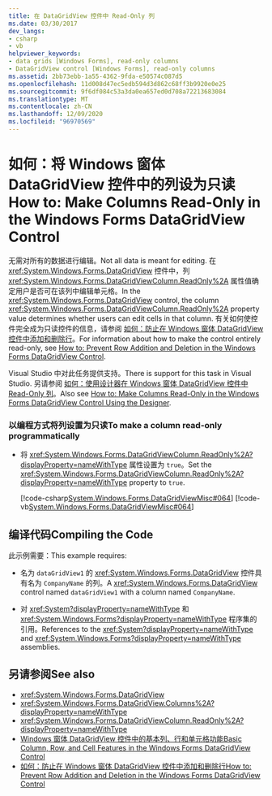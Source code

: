 ```yaml
---
title: 在 DataGridView 控件中 Read-Only 列
ms.date: 03/30/2017
dev_langs:
- csharp
- vb
helpviewer_keywords:
- data grids [Windows Forms], read-only columns
- DataGridView control [Windows Forms], read-only columns
ms.assetid: 2bb73ebb-1a55-4362-9fda-e50574c087d5
ms.openlocfilehash: 11d008d47ec5edb594d3d862c68ff3b9920e0e25
ms.sourcegitcommit: 9f6df084c53a3da0ea657ed0d708a72213683084
ms.translationtype: MT
ms.contentlocale: zh-CN
ms.lasthandoff: 12/09/2020
ms.locfileid: "96970569"
---
```

# <a name="how-to-make-columns-read-only-in-the-windows-forms-datagridview-control"></a><span data-ttu-id="638f1-102">如何：将 Windows 窗体 DataGridView 控件中的列设为只读</span><span class="sxs-lookup"><span data-stu-id="638f1-102">How to: Make Columns Read-Only in the Windows Forms DataGridView Control</span></span>
<span data-ttu-id="638f1-103">无需对所有的数据进行编辑。</span><span class="sxs-lookup"><span data-stu-id="638f1-103">Not all data is meant for editing.</span></span> <span data-ttu-id="638f1-104">在 <xref:System.Windows.Forms.DataGridView> 控件中，列 <xref:System.Windows.Forms.DataGridViewColumn.ReadOnly%2A> 属性值确定用户是否可在该列中编辑单元格。</span><span class="sxs-lookup"><span data-stu-id="638f1-104">In the <xref:System.Windows.Forms.DataGridView> control, the column <xref:System.Windows.Forms.DataGridViewColumn.ReadOnly%2A> property value determines whether users can edit cells in that column.</span></span> <span data-ttu-id="638f1-105">有关如何使控件完全成为只读控件的信息，请参阅 [如何：防止在 Windows 窗体 DataGridView 控件中添加和删除行](prevent-row-addition-and-deletion-datagridview.md)。</span><span class="sxs-lookup"><span data-stu-id="638f1-105">For information about how to make the control entirely read-only, see [How to: Prevent Row Addition and Deletion in the Windows Forms DataGridView Control](prevent-row-addition-and-deletion-datagridview.md).</span></span>  
  
 <span data-ttu-id="638f1-106">Visual Studio 中对此任务提供支持。</span><span class="sxs-lookup"><span data-stu-id="638f1-106">There is support for this task in Visual Studio.</span></span>  <span data-ttu-id="638f1-107">另请参阅 [如何：使用设计器在 Windows 窗体 DataGridView 控件中 Read-Only 列](make-columns-read-only-in-the-datagrid-using-the-designer.md)。</span><span class="sxs-lookup"><span data-stu-id="638f1-107">Also see [How to: Make Columns Read-Only in the Windows Forms DataGridView Control Using the Designer](make-columns-read-only-in-the-datagrid-using-the-designer.md).</span></span>  
  
### <a name="to-make-a-column-read-only-programmatically"></a><span data-ttu-id="638f1-108">以编程方式将列设置为只读</span><span class="sxs-lookup"><span data-stu-id="638f1-108">To make a column read-only programmatically</span></span>  
  
- <span data-ttu-id="638f1-109">将 <xref:System.Windows.Forms.DataGridViewColumn.ReadOnly%2A?displayProperty=nameWithType> 属性设置为 `true`。</span><span class="sxs-lookup"><span data-stu-id="638f1-109">Set the <xref:System.Windows.Forms.DataGridViewColumn.ReadOnly%2A?displayProperty=nameWithType> property to `true`.</span></span>  
  
     [!code-csharp[System.Windows.Forms.DataGridViewMisc#064](~/samples/snippets/csharp/VS_Snippets_Winforms/System.Windows.Forms.DataGridViewMisc/CS/datagridviewmisc.cs#064)]
     [!code-vb[System.Windows.Forms.DataGridViewMisc#064](~/samples/snippets/visualbasic/VS_Snippets_Winforms/System.Windows.Forms.DataGridViewMisc/VB/datagridviewmisc.vb#064)]  
  
## <a name="compiling-the-code"></a><span data-ttu-id="638f1-110">编译代码</span><span class="sxs-lookup"><span data-stu-id="638f1-110">Compiling the Code</span></span>  
 <span data-ttu-id="638f1-111">此示例需要：</span><span class="sxs-lookup"><span data-stu-id="638f1-111">This example requires:</span></span>  
  
- <span data-ttu-id="638f1-112">名为 `dataGridView1` 的 <xref:System.Windows.Forms.DataGridView> 控件具有名为 `CompanyName` 的列。</span><span class="sxs-lookup"><span data-stu-id="638f1-112">A <xref:System.Windows.Forms.DataGridView> control named `dataGridView1` with a column named `CompanyName`.</span></span>  
  
- <span data-ttu-id="638f1-113">对 <xref:System?displayProperty=nameWithType> 和 <xref:System.Windows.Forms?displayProperty=nameWithType> 程序集的引用。</span><span class="sxs-lookup"><span data-stu-id="638f1-113">References to the <xref:System?displayProperty=nameWithType> and <xref:System.Windows.Forms?displayProperty=nameWithType> assemblies.</span></span>  
  
## <a name="see-also"></a><span data-ttu-id="638f1-114">另请参阅</span><span class="sxs-lookup"><span data-stu-id="638f1-114">See also</span></span>

- <xref:System.Windows.Forms.DataGridView>
- <xref:System.Windows.Forms.DataGridView.Columns%2A?displayProperty=nameWithType>
- <xref:System.Windows.Forms.DataGridViewColumn.ReadOnly%2A?displayProperty=nameWithType>
- [<span data-ttu-id="638f1-115">Windows 窗体 DataGridView 控件中的基本列、行和单元格功能</span><span class="sxs-lookup"><span data-stu-id="638f1-115">Basic Column, Row, and Cell Features in the Windows Forms DataGridView Control</span></span>](basic-column-row-and-cell-features-wf-datagridview-control.md)
- [<span data-ttu-id="638f1-116">如何：防止在 Windows 窗体 DataGridView 控件中添加和删除行</span><span class="sxs-lookup"><span data-stu-id="638f1-116">How to: Prevent Row Addition and Deletion in the Windows Forms DataGridView Control</span></span>](prevent-row-addition-and-deletion-datagridview.md)
